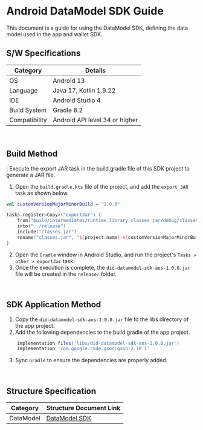 # Android DataModel SDK Guide
This document is a guide for using the DataModel SDK, defining the data model used in the app and wallet SDK.



## S/W Specifications
| Category | Details                |
|------|----------------------------|
| OS  | Android 13|
| Language  | Java 17, Kotlin 1.9.22|
| IDE  | Android Studio 4|
| Build System  | Gradle 8.2 |
| Compatibility | Android API level 34 or higher  |

<br>

## Build Method
: Execute the export JAR task in the build.gradle file of this SDK project to generate a JAR file.
1. Open the `build.gradle.kts` file of the project, and add the `export JAR` task as shown below.
```kotlin
val customVersionMajorMinorBuild = "1.0.0"

tasks.register<Copy>("exportJar") {
    from("build/intermediates/runtime_library_classes_jar/debug/classes.jar")
    into("../release")
    include("classes.jar")
    rename("classes.jar", "${project.name}-${customVersionMajorMinorBuild}.jar")
}
```
2. Open the `Gradle` window in Android Studio, and run the project's `Tasks > other > exportJar` task.
3. Once the execution is complete, the `did-datamodel-sdk-aos-1.0.0.jar` file will be created in the `release/` folder.

<br>

## SDK Application Method
1. Copy the `did-datamodel-sdk-aos-1.0.0.jar` file to the libs directory of the app project.
2. Add the following dependencies to the build.gradle of the app project.

```groovy
    implementation files('libs/did-datamodel-sdk-aos-1.0.0.jar')
    implementation 'com.google.code.gson:gson:2.10.1'
```
3. Sync `Gradle` to ensure the dependencies are properly added.

<br>


## Structure Specification
| Category      | Structure Document Link             |
|---------------|-------------------------------|
| DataModel     | [DataModel SDK](../../../docs/api/did-datamodel-sdk-aos/DataModel.md) |